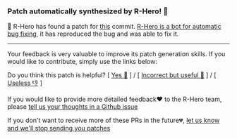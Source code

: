 ### Patch automatically synthesized by R-Hero! :tophat:

:robot: R-Hero has found a patch for [this](%(githubCommit)) commit. [R-Hero is a bot for automatic bug fixing](https://github.com/eclipse/repairnator), it has reproduced the bug and was able to fix it.

----------------

Your feedback is very valuable to improve its patch generation skills. 
If you would like to contribute, simply use the links below:

Do you think this patch is helpful? [ [Yes :clap:](%(helpfulURL)) ] / [ [Incorrect but useful :handshake:](%(incorrectURL)) ] / [ [Useless :-1:](%(uselessURL)) ]

If you would like to provide more detailed feedback:heart: to the R-Hero team, please [tell us your thoughts in a Github issue](https://github.com/eclipse/repairnator/issues/new?title=[FEEDBACK]%(slug))

If you don't want to receive more of these PRs in the future:broken_heart:, [let us know and we'll stop sending you patches](https://github.com/eclipse/repairnator/issues/new?title=[BLACKLIST]%(slug))
